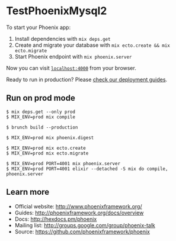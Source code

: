 # TestPhoenixMysql2

To start your Phoenix app:

  1. Install dependencies with `mix deps.get`
  2. Create and migrate your database with `mix ecto.create && mix ecto.migrate`
  3. Start Phoenix endpoint with `mix phoenix.server`

Now you can visit [`localhost:4000`](http://localhost:4000) from your browser.

Ready to run in production? Please [check our deployment guides](http://www.phoenixframework.org/docs/deployment).

## Run on prod mode

```
$ mix deps.get --only prod
$ MIX_ENV=prod mix compile

$ brunch build --production

$ MIX_ENV=prod mix phoenix.digest

$ MIX_ENV=prod mix ecto.create
$ MIX_ENV=prod mix ecto.migrate

$ MIX_ENV=prod PORT=4001 mix phoenix.server
$ MIX_ENV=prod PORT=4001 elixir --detached -S mix do compile, phoenix.server
```

## Learn more

  * Official website: http://www.phoenixframework.org/
  * Guides: http://phoenixframework.org/docs/overview
  * Docs: http://hexdocs.pm/phoenix
  * Mailing list: http://groups.google.com/group/phoenix-talk
  * Source: https://github.com/phoenixframework/phoenix
